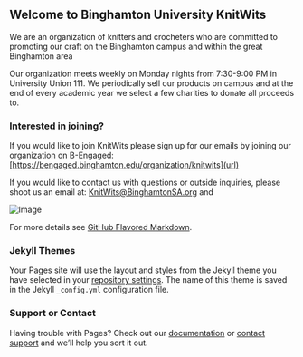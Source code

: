 ## Welcome to Binghamton University KnitWits

We are an organization of knitters and crocheters who are committed to promoting our craft on the Binghamton campus and within the great Binghamton area

Our organization meets weekly on Monday nights from 7:30-9:00 PM in University Union 111. We periodically sell our products on campus and at the end of every academic year we select a few charities to donate all proceeds to. 

### Interested in joining?

If you would like to join KnitWits please sign up for our emails by joining our organization on B-Engaged: 
[https://bengaged.binghamton.edu/organization/knitwits](url)

If you would like to contact us with questions or outside inquiries, please shoot us an email at:
[KnitWits@BinghamtonSA.org](url) and 

![Image](src)


For more details see [GitHub Flavored Markdown](https://guides.github.com/features/mastering-markdown/).

### Jekyll Themes

Your Pages site will use the layout and styles from the Jekyll theme you have selected in your [repository settings](https://github.com/BinghamtonKnitWits/BinghamtonKnitWits.github.io/settings). The name of this theme is saved in the Jekyll `_config.yml` configuration file.

### Support or Contact

Having trouble with Pages? Check out our [documentation](https://help.github.com/categories/github-pages-basics/) or [contact support](https://github.com/contact) and we’ll help you sort it out.
